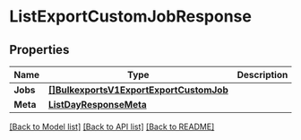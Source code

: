 # ListExportCustomJobResponse

## Properties

Name | Type | Description | Notes
------------ | ------------- | ------------- | -------------
**Jobs** | [**[]BulkexportsV1ExportExportCustomJob**](bulkexports.v1.export.export_custom_job.md) |  |[optional] 
**Meta** | [**ListDayResponseMeta**](ListDayResponse_meta.md) |  |[optional] 

[[Back to Model list]](../README.md#documentation-for-models) [[Back to API list]](../README.md#documentation-for-api-endpoints) [[Back to README]](../README.md)


